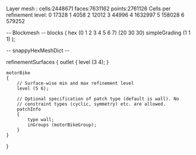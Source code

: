 Layer mesh : cells:2448671  faces:7631162  points:2761126
Cells per refinement level:
    0	17328
    1	4058
    2	12012
    3	44996
    4	1632997
    5	158028
    6	579252

-- Blockmesh -- 
blocks
(
    hex (0 1 2 3 4 5 6 7) (20 30 30) simpleGrading (1 1 1)
);

-- snappyHexMeshDict --

refinementSurfaces
{
    outlet
    {
        level (3 4);
    }

    motorBike
    {
        // Surface-wise min and max refinement level
        level (5 6);

        // Optional specification of patch type (default is wall). No
        // constraint types (cyclic, symmetry) etc. are allowed.
        patchInfo
        {
            type wall;
            inGroups (motorBikeGroup);
        }
    }
}


